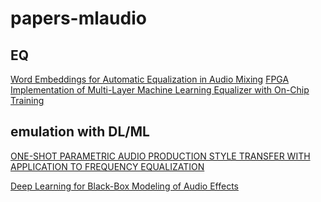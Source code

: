 # papers-mlaudio

## EQ
[Word Embeddings for Automatic Equalization in
Audio Mixing](https://arxiv.org/pdf/2202.08898.pdf)
[FPGA Implementation of Multi-Layer Machine
Learning Equalizer with On-Chip Training](https://arxiv.org/pdf/2212.03515v1.pdf)

## emulation with DL/ML

[ONE-SHOT PARAMETRIC AUDIO PRODUCTION STYLE TRANSFER
WITH APPLICATION TO FREQUENCY EQUALIZATION](https://www.mdpi.com/2076-3417/10/2/638)

[Deep Learning for Black-Box Modeling of Audio Effects](https://ccrma.stanford.edu/~njb/research/icassp2020_style_transfer.pdf)
